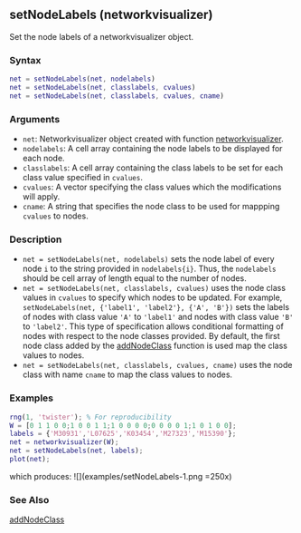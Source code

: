 ## setNodeLabels (networkvisualizer)
Set the node labels of a networkvisualizer object.

### Syntax
```Matlab
net = setNodeLabels(net, nodelabels)
net = setNodeLabels(net, classlabels, cvalues)
net = setNodeLabels(net, classlabels, cvalues, cname)
```

### Arguments
* ```net```: Networkvisualizer object created with function [networkvisualizer](networkvisualizer.md).
* ```nodelabels```: A cell array containing the node labels to be displayed for each node.
* ```classlabels```: A cell array containing the class labels to be set for each class value specified in ```cvalues```.
* ```cvalues```: A vector specifying the class values which the modifications will apply.
* ```cname```: A string that specifies the node class to be used for mappping ```cvalues``` to nodes.

### Description
* ```net = setNodeLabels(net, nodelabels)``` sets the node label of every node ```i``` to the string provided in ```nodelabels{i}```. Thus, the ```nodelabels``` should be cell array of length equal to the number of nodes. 
* ```net = setNodeLabels(net, classlabels, cvalues)``` uses the node class values in ```cvalues``` to specify which nodes to be updated. For example, ```setNodeLabels(net, {'label1', 'label2'}, {'A', 'B'})``` sets the labels of nodes with class value ```'A'``` to ```'label1'``` and nodes with class value ```'B'``` to ```'label2'```. This type of specification allows conditional formatting of nodes with respect to the node classes provided. By default, the first node class added by the [addNodeClass](addNodeClass.md) function is used map the class values to nodes.
* ```net = setNodeLabels(net, classlabels, cvalues, cname)``` uses the node class with name ```cname``` to map the class values to nodes.

### Examples

```Matlab
rng(1, 'twister'); % For reproducibility
W = [0 1 1 0 0;1 0 0 1 1;1 0 0 0 0;0 0 0 0 1;1 0 1 0 0];
labels = {'M30931','L07625','K03454','M27323','M15390'};
net = networkvisualizer(W);
net = setNodeLabels(net, labels);
plot(net);
```
which produces:
![](examples/setNodeLabels-1.png =250x)

### See Also
[addNodeClass](addNodeClass.md)


